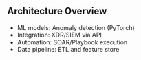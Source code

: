 ## Architecture Overview

- ML models: Anomaly detection (PyTorch)
- Integration: XDR/SIEM via API
- Automation: SOAR/Playbook execution
- Data pipeline: ETL and feature store
